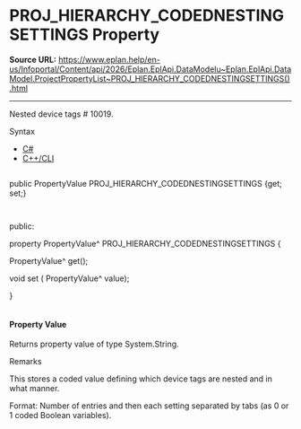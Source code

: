 # PROJ_HIERARCHY_CODEDNESTINGSETTINGS Property

**Source URL:** https://www.eplan.help/en-us/Infoportal/Content/api/2026/Eplan.EplApi.DataModelu~Eplan.EplApi.DataModel.ProjectPropertyList~PROJ_HIERARCHY_CODEDNESTINGSETTINGS().html

---

Nested device tags # 10019.

Syntax

- [C#](#i-syntax-CS)
- [C++/CLI](#i-syntax-CPP2005)

```
```
public PropertyValue PROJ_HIERARCHY_CODEDNESTINGSETTINGS {get; set;}
```
```

```
```
public:

property PropertyValue^ PROJ_HIERARCHY_CODEDNESTINGSETTINGS {

   PropertyValue^ get();

   void set (    PropertyValue^ value);

}
```
```

#### Property Value

Returns property value of type System.String.

Remarks

This stores a coded value defining which device tags are nested and in what manner.

Format: Number of entries and then each setting separated by tabs (as 0 or 1 coded Boolean variables).
